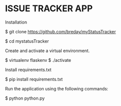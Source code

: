 
# ISSUE TRACKER APP

Installation

$ git clone https://github.com/breday/myStatusTracker

$ cd mystatusTracker

Create and activate a virtual environment.

 $ virtualenv flaskenv
 $ ./activate

Install requirements.txt

$ pip install requirements.txt

Run the application using the following commands:

 $ python python.py 
